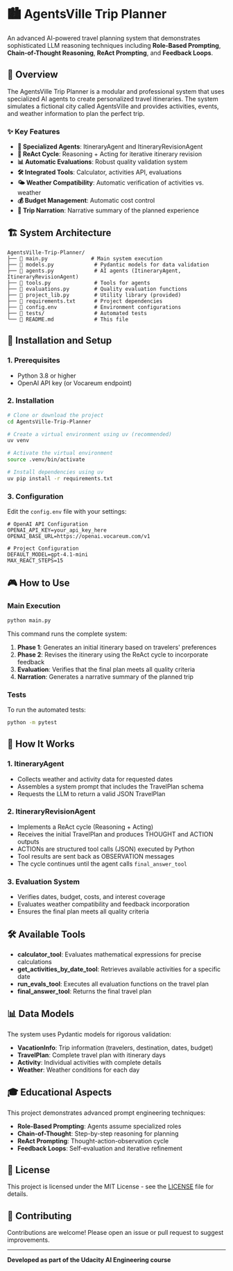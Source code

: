 # 🏙️ AgentsVille Trip Planner

An advanced AI-powered travel planning system that demonstrates sophisticated LLM reasoning techniques including **Role-Based Prompting**, **Chain-of-Thought Reasoning**, **ReAct Prompting**, and **Feedback Loops**.

## 🎯 Overview

The AgentsVille Trip Planner is a modular and professional system that uses specialized AI agents to create personalized travel itineraries. The system simulates a fictional city called AgentsVille and provides activities, events, and weather information to plan the perfect trip.

### ✨ Key Features

- **🤖 Specialized Agents**: ItineraryAgent and ItineraryRevisionAgent
- **🔄 ReAct Cycle**: Reasoning + Acting for iterative itinerary revision
- **📊 Automatic Evaluations**: Robust quality validation system
- **🛠️ Integrated Tools**: Calculator, activities API, evaluations
- **🌤️ Weather Compatibility**: Automatic verification of activities vs. weather
- **💰 Budget Management**: Automatic cost control
- **📝 Trip Narration**: Narrative summary of the planned experience

## 🏗️ System Architecture

```
AgentsVille-Trip-Planner/
├── 📄 main.py              # Main system execution
├── 📄 models.py             # Pydantic models for data validation
├── 📄 agents.py             # AI agents (ItineraryAgent, ItineraryRevisionAgent)
├── 📄 tools.py              # Tools for agents
├── 📄 evaluations.py        # Quality evaluation functions
├── 📄 project_lib.py        # Utility library (provided)
├── 📄 requirements.txt      # Project dependencies
├── 📄 config.env            # Environment configurations
├── 📄 tests/                # Automated tests
└── 📄 README.md             # This file
```

## 🚀 Installation and Setup

### 1. Prerequisites

- Python 3.8 or higher
- OpenAI API key (or Vocareum endpoint)

### 2. Installation

```bash
# Clone or download the project
cd AgentsVille-Trip-Planner

# Create a virtual environment using uv (recommended)
uv venv

# Activate the virtual environment
source .venv/bin/activate

# Install dependencies using uv
uv pip install -r requirements.txt
```

### 3. Configuration

Edit the `config.env` file with your settings:

```env
# OpenAI API Configuration
OPENAI_API_KEY=your_api_key_here
OPENAI_BASE_URL=https://openai.vocareum.com/v1

# Project Configuration
DEFAULT_MODEL=gpt-4.1-mini
MAX_REACT_STEPS=15
```

## 🎮 How to Use

### Main Execution

```bash
python main.py
```

This command runs the complete system:
1. **Phase 1**: Generates an initial itinerary based on travelers' preferences
2. **Phase 2**: Revises the itinerary using the ReAct cycle to incorporate feedback
3. **Evaluation**: Verifies that the final plan meets all quality criteria
4. **Narration**: Generates a narrative summary of the planned trip

### Tests

To run the automated tests:

```bash
python -m pytest
```

## 🔧 How It Works

### 1. ItineraryAgent
- Collects weather and activity data for requested dates
- Assembles a system prompt that includes the TravelPlan schema
- Requests the LLM to return a valid JSON TravelPlan

### 2. ItineraryRevisionAgent
- Implements a ReAct cycle (Reasoning + Acting)
- Receives the initial TravelPlan and produces THOUGHT and ACTION outputs
- ACTIONs are structured tool calls (JSON) executed by Python
- Tool results are sent back as OBSERVATION messages
- The cycle continues until the agent calls `final_answer_tool`

### 3. Evaluation System
- Verifies dates, budget, costs, and interest coverage
- Evaluates weather compatibility and feedback incorporation
- Ensures the final plan meets all quality criteria

## 🛠️ Available Tools

- **calculator_tool**: Evaluates mathematical expressions for precise calculations
- **get_activities_by_date_tool**: Retrieves available activities for a specific date
- **run_evals_tool**: Executes all evaluation functions on the travel plan
- **final_answer_tool**: Returns the final travel plan

## 📊 Data Models

The system uses Pydantic models for rigorous validation:

- **VacationInfo**: Trip information (travelers, destination, dates, budget)
- **TravelPlan**: Complete travel plan with itinerary days
- **Activity**: Individual activities with complete details
- **Weather**: Weather conditions for each day

## 🎓 Educational Aspects

This project demonstrates advanced prompt engineering techniques:

- **Role-Based Prompting**: Agents assume specialized roles
- **Chain-of-Thought**: Step-by-step reasoning for planning
- **ReAct Prompting**: Thought-action-observation cycle
- **Feedback Loops**: Self-evaluation and iterative refinement

## 📝 License

This project is licensed under the MIT License - see the [LICENSE](LICENSE) file for details.

## 🤝 Contributing

Contributions are welcome! Please open an issue or pull request to suggest improvements.

---

**Developed as part of the Udacity AI Engineering course**